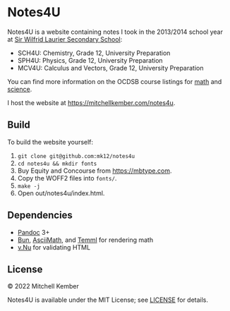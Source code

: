 # Notes4U

Notes4U is a website containing notes I took in the 2013/2014 school year at [Sir Wilfrid Laurier Secondary School][sirwil]:

- SCH4U: Chemistry, Grade 12, University Preparation
- SPH4U: Physics, Grade 12, University Preparation
- MCV4U: Calculus and Vectors, Grade 12, University Preparation

You can find more information on the OCDSB course listings for [math] and [science].

I host the website at https://mitchellkember.com/notes4u.

## Build

To build the website yourself:

1. `git clone git@github.com:mk12/notes4u`
2. `cd notes4u && mkdir fonts`
3. Buy Equity and Concourse from https://mbtype.com.
4. Copy the WOFF2 files into `fonts/`.
5. `make -j`
6. Open out/notes4u/index.html.

## Dependencies

- [Pandoc] 3+
- [Bun], [AsciiMath], and [Temml] for rendering math
- [v.Nu] for validating HTML

## License

© 2022 Mitchell Kember

Notes4U is available under the MIT License; see [LICENSE](LICENSE.md) for details.

[sirwil]: https://sirwilfridlaurierss.ocdsb.ca
[math]: https://ocdsb.ca/secondary/programs/secondary_school_courses/mathematics
[science]: https://ocdsb.ca/secondary/programs/secondary_school_courses/science
[Pandoc]: https://pandoc.org
[Bun]: https://bun.sh
[AsciiMath]: https://asciimath.widcard.win/
[Temml]: https://temml.org
[v.Nu]: https://validator.github.io/validator
